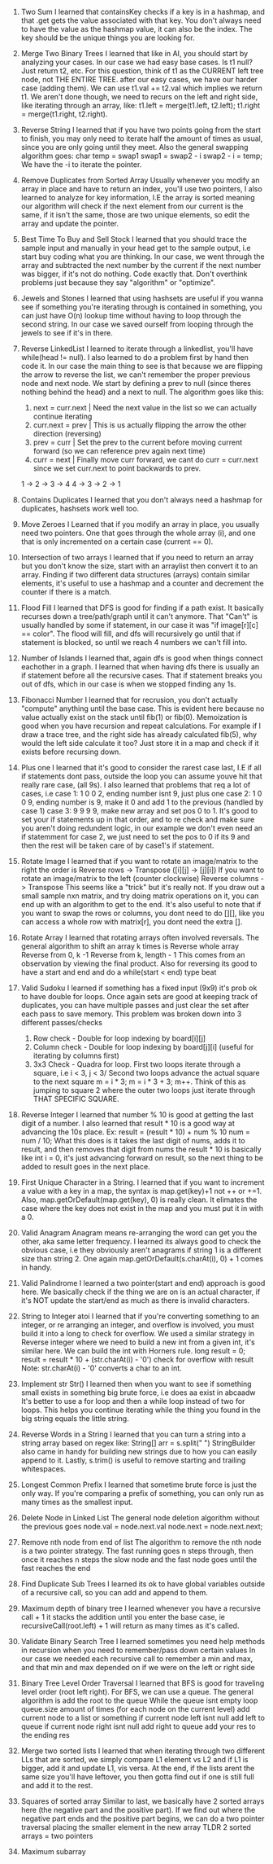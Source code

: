 1.  Two Sum
    I learned that containsKey checks if a key is in a hashmap, and that .get gets the value associated with that key.
    You don't always need to have the value as the hashmap value, it can also be the index. The key should be the unique things you 
    are looking for.
          
2.  Merge Two Binary Trees
    I learned that like in AI, you should start by analyzing your cases. In our case we had easy base cases.
    Is t1 null? Just return t2, etc. For this question, think of t1 as the CURRENT left tree node, not THE ENTIRE TREE.
    after our easy cases, we have our harder case (adding them). We can use t1.val += t2.val which implies we return t1.
    We aren't done though, we need to recurs on the left and right side, like iterating through an array, like:
    t1.left = merge(t1.left, t2.left); t1.right = merge(t1.right, t2.right).
       
3.  Reverse String 
    I learned that if you have two points going from the start to finish, you may only need to iterate half
    the amount of times as usual, since you are only going until they meet. Also the general swapping algorithm goes:
    char temp = swap1
    swap1 = swap2 - i
    swap2 - i = temp; We have the -i to iterate the pointer.
       
4.  Remove Duplicates from Sorted Array
    Usually whenever you modify an array in place and have to return an index, you'll use two pointers, I also learned to analyze 
    for key information, I.E the array is sorted meaning our algorithm will check if the next element from our current is the same, if it isn't the same,
    those are two unique elements, so edit the array and update the pointer.
        
5.  Best Time To Buy and Sell Stock
    I learned that you should trace the sample input and manually in your head get to the sample output, i.e start buy coding what you are thinking.
    In our case, we went through the array and subtracted the next number by the current if the next number was bigger, if it's not do nothing. Code exactly that.
    Don't overthink problems just because they say "algorithm" or "optimize".
    
6.  Jewels and Stones
    I learned that using hashsets are useful if you wanna see if something you're iterating through is contained in something, you can just have O(n) lookup time without 
    having to loop through the second string. In our case we saved ourself from looping through the jewels to see if it's in there.
            
7. Reverse LinkedList
    I learned to iterate through a linkedlist, you'll have while(head != null). I also learned to do a problem first by hand then code it. In our case the main 
    thing to see is that because we are flipping the arrow to reverse the list, we can't remember the proper previous node and next node. We start by defining a
    prev to null (since theres nothing behind the head) and a next to null. The algorithm goes like this:
    
    1. next = curr.next | Need the next value in the list so we can actually continue iterating
    2. curr.next = prev | This is us actually flipping the arrow the other direction (reversing)
    3. prev = curr      | Set the prev to the current before moving current forward (so we can reference prev again next time)
    4. curr = next      | Finally move curr forward, we cant do curr = curr.next since we set curr.next to point backwards to prev.
    
    1 -> 2 -> 3 -> 4 
    4 -> 3 -> 2 -> 1 

8. Contains Duplicates
    I learned that you don't always need a hashmap for duplicates, hashsets work well too. 
    
9. Move Zeroes
    I Learned that if you modify an array in place, you usually need two pointers. One that goes through the whole array (i), and
    one that is only incremented on a certain case (current == 0). 
    
10. Intersection of two arrays
    I learned that if you need to return an array but you don't know the size, start with an arraylist then convert it to an 
    array. Finding if two different data structures (arrays) contain similar elements, it's useful to use a hashmap and a counter
    and decrement the counter if there is a match. 
   
11. Flood Fill
    I learned that DFS is good for finding if a path exist. It basically recurses down a tree/path/graph until it can't anymore.
    That "Can't" is usually handled by some if statement, in our case it was "if image[r][c] == color". The flood will fill, and
    dfs will recursively go until that if statement is blocked, so until we reach 4 numbers we can't fill into.

12. Number of Islands
    I learned that, again dfs is good when things connect eachother in a graph. I learned that when having dfs
    there is usually an if statement before all the recursive cases. That if statement breaks you out of dfs,
    which in our case is when we stopped finding any 1s.
    
13. Fibonacci Number
    I learned that for recrusion, you don't actually "compute" anything until the base case. This is evident 
    here because no value actually exist on the stack until fib(1) or fib(0). Memoization is good when you 
    have recursion and repeat calculations. For example if I draw a trace tree, and the right side has already
    calculated fib(5), why would the left side calculate it too? Just store it in a map and check if it exists before
    recursing down. 
    
14. Plus one
    I learned that it's good to consider the rarest case last, I.E if all if statements dont pass, outside
    the loop you can assume youve hit that really rare case, (all 9s). I also learned that problems that req
    a lot of cases, i.e 
    case 1: 1 0 0 2, ending number isnt 9, just plus one
    case 2: 1 0 0 9, ending number is 9, make it 0 and add 1 to the previous (handled by case 1)
    case 3: 9 9 9 9, make new array and set pos 0 to 1.
    It's good to set your if statements up in that order, and to re check and make sure you aren't doing redundent
    logic, in our example we don't even need an if statemment for case 2, we just need to set the pos to 0 if its 9
    and then the rest will be taken care of by case1's if statement.
    
15. Rotate Image
    I learned that if you want to rotate an image/matrix to the right the order is
        Reverse rows -> Transpose ([i][j] -> [j][i])
    If you want to rotate an image/matrix to the left (counter clockwise)
        Reverse columns -> Transpose
    This seems like a "trick" but it's really not. If you draw out a small sample nxn matrix, and try doing
    matrix operations on it, you can end up with an algorithm to get to the end.
    It's also useful to note that if you want to swap the rows or columns, you dont need to do [][], like
    you can access a whole row with matrix[r], you dont need the extra [].
    
16. Rotate Array
    I learned that rotating arrays often involved reversals. The general algorithm to shift an array k times is
        Reverse whole array
        Reverse from 0, k -1
        Reverse from k, length - 1
    This comes from an observation by viewing the final product. Also for reversing its good to have a start and
    end and do a while(start < end) type beat
    
17. Valid Sudoku
    I learned if something has a fixed input (9x9) it's prob ok to have double for loops. Once again sets are 
    good at keeping track of duplicates, you can have multiple passes and just clear the set after each pass
    to save memory.
    This problem was broken down into 3 different passes/checks
    1. Row check - Double for loop indexing by board[i][j]
    2. Column check - Double for loop indexing by board[j][i] (useful for iterating by columns first)
    3. 3x3 Check - Quadra for loop.
        First two loops iterate through a square, i.e i < 3, j < 3/
        Second two loops advance the actual square to the next square
            m = i * 3; m = i * 3 + 3; m++. Think of this as jumping to square 2 where the outer two loops just
            iterate through THAT SPECIFIC SQUARE.
            
18. Reverse Integer
    I learned that number % 10 is good at getting the last digit of a number.
    I also learned that result * 10 is a good way at advancing the 10s place.
    Ex: result = (result * 10) + num % 10
        num = num / 10;
    What this does is it takes the last digit of nums, adds it to result, and then removes that digit from nums
    the result * 10 is basically like int i = 0, it's just advancing forward on result, so the next thing to be 
    added to result goes in the next place.
    
19. First Unique Character in a String.
    I learned that if you want to increment a value with a key in a map, the syntax is map.get(key)+1 not
    ++ or +=1. Also, map.getOrDefault(map.get(key), 0) is really clean. It elimates the case where the key
    does not exist in the map and you must put it in with a 0.
    
20. Valid Anagram
    Anagram means re-arranging the word can get you the other, aka same letter frequency.
    I learned its always good to check the obvious case, i.e they obviously aren't anagrams if string 1 is 
    a different size than string 2. One again map.getOrDefault(s.charAt(i), 0) + 1 comes in handy.
    
21. Valid Palindrome
    I learned a two pointer(start and end) approach is good here. We basically check if the thing we are on is
    an actual character, if it's NOT update the start/end as much as there is invalid characters.
    
22. String to Integer atoi
    I learned that if you're converting something to an integer, or re arranging an integer, and overflow is 
    involved, you must build it into a long to check for overflow. We used a similar strategy in Reverse integer
    where we need to build a new int from a given int, it's similar here. We can build the int with Horners rule.
        long result = 0;
        result = result * 10 + (str.charAt(i) - '0')
        check for overflow with result
    Note: str.charAt(i) - '0' converts a char to an int.
    
23. Implement str Str()
    I learned then when you want to see if something small exists in something big brute force, i.e 
    does aa exist in abcaadw
    It's better to use a for loop and then a while loop instead of two for loops. This helps you continue 
    iterating while the thing you found in the big string equals the little string.
    
24. Reverse Words in a String
    I learned that you can turn a string into a string array based on regex like: String[] arr = s.split(" ")
    StringBuilder also came in handy for building new strings due to how you can easily append to it.
    Lastly, s.trim() is useful to remove starting and trailing whitespaces.
    
25. Longest Common Prefix
    I learned that sometime brute force is just the only way. If you're comparing a prefix of something, you can only 
    run as many times as the smallest input.

26. Delete Node in Linked List
    The general node deletion algorithm without the previous goes
    node.val = node.next.val
    node.next = node.next.next;

27. Remove nth node from end of list
    The algorithm to remove the nth node is a two pointer strategy. The fast running goes n steps through, then once it reaches n steps 
    the slow node and the fast node goes until the fast reaches the end
    
28. Find Duplicate Sub Trees
    I learned its ok to have global variables outside of a recursive call, so you can add and append to them.
    
29. Maximum depth of binary tree
    I learned whenever you have a recursive call + 1 it stacks the addition until you enter the base case, ie
        recursiveCall(root.left) + 1 will return as many times as it's called.
    
30. Validate Binary Search Tree
    I learned sometimes you need help methods in recursion when you need to remember/pass down certain values
    In our case we needed each recursive call to remember a min and max, and that min and max depended on if we were on the
    left or right side
    
31. Binary Tree Level Order Traversal
    I learned that BFS is good for traveling level order (root left right).
    For BFS, we can use a queue. 
    The general algorithm is
        add the root to the queue
        While the queue isnt empty
            loop queue.size amount of times (for each node on the current level)
                add current node to a list or something
                if current node left isnt null
                    add left to queue
                if current node right isnt null
                    add right to queue
             add your res to the ending res
             
32. Merge two sorted lists
    I learned that when iterating through two different LLs that are sorted, we simply compare L1 element vs L2 and if L1 is bigger, add it and 
    update L1, vis versa. At the end, if the lists arent the same size you'll have leftover, you then gotta find out if one is still full and add
    it to the rest.
    
33. Squares of sorted array
    Similar to last, we basically have 2 sorted arrays here (the negative part and the positive part). If we find out where the negative part ends
    and the positive part begins, we can do a two pointer traversal placing the smaller element in the new array
    TLDR 2 sorted arrays = two pointers
    
34. Maximum subarray